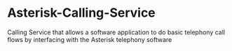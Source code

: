 # Asterisk-Calling-Service
Calling Service that allows a software application to do basic telephony call flows by interfacing with the Asterisk telephony software
